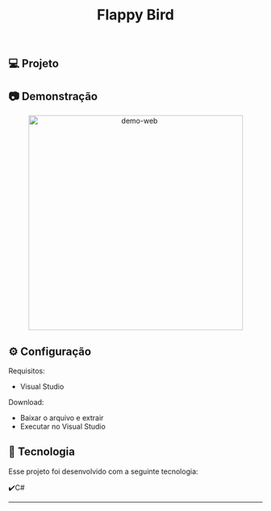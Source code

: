 <h1 align="center">
   Flappy Bird
</h1>

<br>

## 💻 Projeto

## :camera: Demonstração
<div align="center" >
  <img src="./birdteste.gif" alt="demo-web" height="425">
</div>

## ⚙ Configuração

Requisitos: 
- Visual Studio 

Download:
- Baixar o arquivo e extrair
- Executar no Visual Studio

## :rocket: Tecnologia

Esse projeto foi desenvolvido com a seguinte tecnologia:

✔️C#

---

